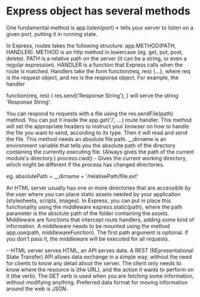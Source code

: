 # Express object has several methods

One fundamental method is app.listen(port)-> tells your server to listen on a given port, putting it in running state.

In Express, routes takes the following structure:
app.METHOD(PATH, HANDLER).
METHOD is an http method in lowercase (eg. get, put, post, delete).
PATH is a relative path on the server (it can be a string, or even a regular expression).
HANDLER is a function that Express calls when the route is matched. Handlers take the form function(req, res) {...}, where req is the request object, and res is the response object. For example, the handler

function(req, res) {
  res.send('Response String');
}
will serve the string 'Response String'.

You can respond to requests with a file using the res.sendFile(path) method.
You can put it inside the app.get('/', ...) route handler.
This method will set the appropriate headers to instruct your browser on how to handle the file you want to send, according to its type. Then it will read and send the file. This method needs an absolute file path.
__dirname is an environment variable that tells you the absolute path of the directory containing the currently executing file. (Always gives the path of the current module's directory.)
process.cwd() - Gives the current working directory, which might be different if the process has changed directories.

eg. absolutePath = __dirname + '/relativePath/file.ext'

An HTML server usually has one or more directories that are accessible by the user where you can place static assets needed by your application (stylesheets, scripts, images).
In Express, you can put in place this functionality using the middleware express.static(path), where the path parameter is the absolute path of the folder containing the assets.
Middleware are functions that intercept route handlers, adding some kind of information.
A middleware needs to be mounted using the method app.use(path, middlewareFunction). The first path argument is optional. If you don’t pass it, the middleware will be executed for all requests.

--HTML server serves HTML, an API serves data.
A REST (REpresentational State Transfer) API allows data exchange in a simple way, without the need for clients to know any detail about the server. The client only needs to know where the resource is (the URL), and the action it wants to perform on it (the verb). The GET verb is used when you are fetching some information, without modifying anything. Preferred data format for moving information around the web is JSON.
